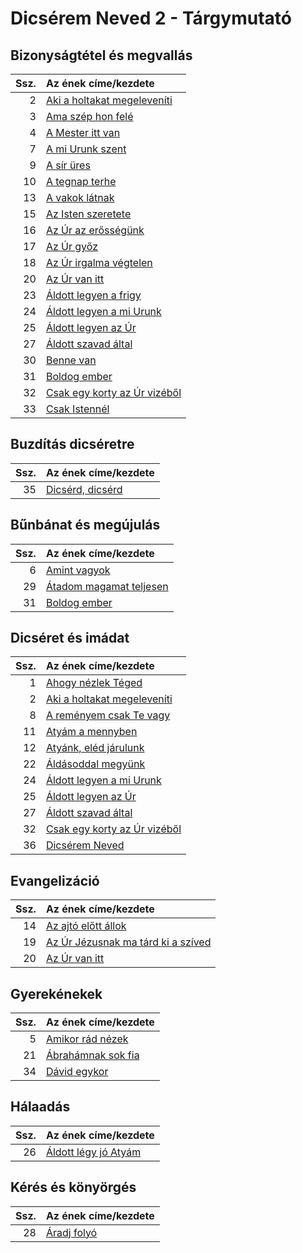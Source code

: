 # Dicsérem Neved 2 - Tárgymutató

## Bizonyságtétel és megvallás

| Ssz. | Az ének címe/kezdete |
| ---: | :------------------- |
| 2 | [Aki a holtakat megeleveníti](../../collections/dicserem_neved_2/002.xml) |
| 3 | [Ama szép hon felé](../../collections/dicserem_neved_2/003.xml) |
| 4 | [A Mester itt van](../../collections/dicserem_neved_2/004.xml) |
| 7 | [A mi Urunk szent](../../collections/dicserem_neved_2/007.xml) |
| 9 | [A sír üres](../../collections/dicserem_neved_2/009.xml) |
| 10 | [A tegnap terhe](../../collections/dicserem_neved_2/010.xml) |
| 13 | [A vakok látnak](../../collections/dicserem_neved_2/013.xml) |
| 15 | [Az Isten szeretete](../../collections/dicserem_neved_2/015.xml) |
| 16 | [Az Úr az erősségünk](../../collections/dicserem_neved_2/016.xml) |
| 17 | [Az Úr győz](../../collections/dicserem_neved_2/017.xml) |
| 18 | [Az Úr irgalma végtelen](../../collections/dicserem_neved_2/018.xml) |
| 20 | [Az Úr van itt](../../collections/dicserem_neved_2/020.xml) |
| 23 | [Áldott legyen a frigy](../../collections/dicserem_neved_2/023.xml) |
| 24 | [Áldott legyen a mi Urunk](../../collections/dicserem_neved_2/024.xml) |
| 25 | [Áldott legyen az Úr](../../collections/dicserem_neved_2/025.xml) |
| 27 | [Áldott szavad által](../../collections/dicserem_neved_2/027.xml) |
| 30 | [Benne van](../../collections/dicserem_neved_2/030.xml) |
| 31 | [Boldog ember](../../collections/dicserem_neved_2/031.xml) |
| 32 | [Csak egy korty az Úr vizéből](../../collections/dicserem_neved_2/032.xml) |
| 33 | [Csak Istennél](../../collections/dicserem_neved_2/033.xml) |

## Buzdítás dicséretre

| Ssz. | Az ének címe/kezdete |
| ---: | :------------------- |
| 35 | [Dicsérd, dicsérd](../../collections/dicserem_neved_2/035.xml) |

## Bűnbánat és megújulás

| Ssz. | Az ének címe/kezdete |
| ---: | :------------------- |
| 6 | [Amint vagyok](../../collections/dicserem_neved_2/006.xml) |
| 29 | [Átadom magamat teljesen](../../collections/dicserem_neved_2/029.xml) |
| 31 | [Boldog ember](../../collections/dicserem_neved_2/031.xml) |

## Dicséret és imádat

| Ssz. | Az ének címe/kezdete |
| ---: | :------------------- |
| 1 | [Ahogy nézlek Téged](../../collections/dicserem_neved_2/001.xml) |
| 2 | [Aki a holtakat megeleveníti](../../collections/dicserem_neved_2/002.xml) |
| 8 | [A reményem csak Te vagy](../../collections/dicserem_neved_2/008.xml) |
| 11 | [Atyám a mennyben](../../collections/dicserem_neved_2/011.xml) |
| 12 | [Atyánk, eléd járulunk](../../collections/dicserem_neved_2/012.xml) |
| 22 | [Áldásoddal megyünk](../../collections/dicserem_neved_2/022.xml) |
| 24 | [Áldott legyen a mi Urunk](../../collections/dicserem_neved_2/024.xml) |
| 25 | [Áldott legyen az Úr](../../collections/dicserem_neved_2/025.xml) |
| 27 | [Áldott szavad által](../../collections/dicserem_neved_2/027.xml) |
| 32 | [Csak egy korty az Úr vizéből](../../collections/dicserem_neved_2/032.xml) |
| 36 | [Dicsérem Neved](../../collections/dicserem_neved_2/036.xml) |

## Evangelizáció

| Ssz. | Az ének címe/kezdete |
| ---: | :------------------- |
| 14 | [Az ajtó előtt állok](../../collections/dicserem_neved_2/014.xml) |
| 19 | [Az Úr Jézusnak ma tárd ki a szíved](../../collections/dicserem_neved_2/019.xml) |
| 20 | [Az Úr van itt](../../collections/dicserem_neved_2/020.xml) |

## Gyerekénekek

| Ssz. | Az ének címe/kezdete |
| ---: | :------------------- |
| 5 | [Amikor rád nézek](../../collections/dicserem_neved_2/005.xml) |
| 21 | [Ábrahámnak sok fia](../../collections/dicserem_neved_2/021.xml) |
| 34 | [Dávid egykor](../../collections/dicserem_neved_2/034.xml) |

## Hálaadás

| Ssz. | Az ének címe/kezdete |
| ---: | :------------------- |
| 26 | [Áldott légy jó Atyám](../../collections/dicserem_neved_2/026.xml) |

## Kérés és könyörgés

| Ssz. | Az ének címe/kezdete |
| ---: | :------------------- |
| 28 | [Áradj folyó](../../collections/dicserem_neved_2/028.xml) |

